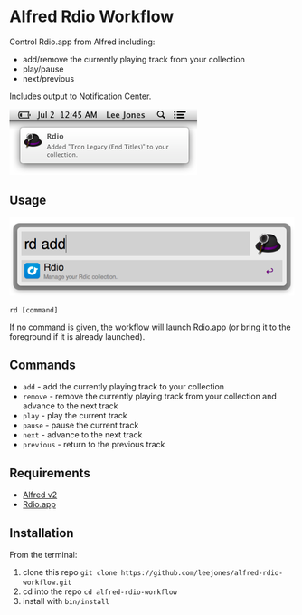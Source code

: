 # Alfred Rdio Workflow

Control Rdio.app from Alfred including:

* add/remove the currently playing track from your collection
* play/pause
* next/previous

Includes output to Notification Center.

![Rdio Alfred Workflow in Notification Center](docs/notification.png)

## Usage

![Rdio Alfred Workflow Usage](docs/usage.png)

	rd [command]

If no command is given, the workflow will launch Rdio.app (or bring it to the foreground if it is already launched).

## Commands

* `add` - add the currently playing track to your collection
* `remove` - remove the currently playing track from your collection and advance to the next track
* `play` - play the current track
* `pause` - pause the current track
* `next` - advance to the next track
* `previous` - return to the previous track

## Requirements

* [Alfred v2](http://www.alfredapp.com)
* [Rdio.app](http://www.rdio.com/apps/)

## Installation

From the terminal:

1. clone this repo `git clone https://github.com/leejones/alfred-rdio-workflow.git`
2. cd into the repo `cd alfred-rdio-workflow`
2. install with `bin/install`
